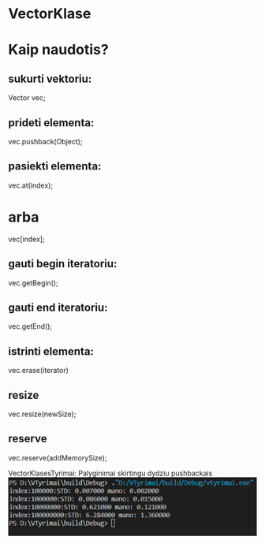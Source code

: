 # VectorKlase

# Kaip naudotis?

## sukurti vektoriu:
Vector<Object> vec;

## prideti elementa:
vec.pushback(Object);

## pasiekti elementa:
vec.at(index);
# arba
vec[index];

## gauti begin iteratoriu:
vec.getBegin();

## gauti end iteratoriu:
vec.getEnd();

## istrinti elementa:
vec.erase(iterator)

## resize 
vec.resize(newSize);

## reserve
vec.reserve(addMemorySize);

VectorKlasesTyrimai:
Palyginimai skirtingu dydziu pushbackais
!["Comparison"](Palyginimai.png)